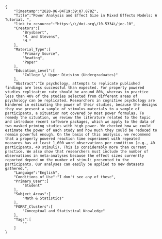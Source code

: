 
    {
        "Timestamp":"2020-06-04T19:39:07.878Z",
        "Title":"Power Analysis and Effect Size in Mixed Effects Models: A Tutorial. ",
        "link_to_resource":"https:\/\/doi.org\/10.5334\/joc.10",
        "Creators":[
            "Brysbaert",
            "M. and Stevens",
            "M."
        ],
        "Material_Type":[
            "Primary Source",
            "Reading",
            "Paper"
        ],
        "Education_Level":[
            "College \/ Upper Division (Undergraduates)"
        ],
        "Abstract":"In psychology, attempts to replicate published findings are less successful than expected. For properly powered studies replication rate should be around 80%, whereas in practice less than 40% of the studies selected from different areas of psychology can be replicated. Researchers in cognitive psychology are hindered in estimating the power of their studies, because the designs they use present a sample of stimulus materials to a sample of participants, a situation not covered by most power formulas. To remedy the situation, we review the literature related to the topic and introduce recent software packages, which we apply to the data of two masked priming studies with high power. We checked how we could estimate the power of each study and how much they could be reduced to remain powerful enough. On the basis of this analysis, we recommend that a properly powered reaction time experiment with repeated measures has at least 1,600 word observations per condition (e.g., 40 participants, 40 stimuli). This is considerably more than current practice. We also show that researchers must include the number of observations in meta-analyses because the effect sizes currently reported depend on the number of stimuli presented to the participants. Our analyses can easily be applied to new datasets gathered.",
        "Language":"English",
        "Conditions_of_Use":"I don't see any of these",
        "Primary_User":[
            "Student"
        ],
        "Subject_Areas":[
            "Math & Statistics"
        ],
        "FORRT_Clusters":[
            "Conceptual and Statistical Knowledge"
        ],
        "Tags":[
            ""
        ]
    }

